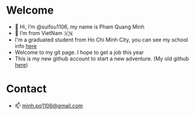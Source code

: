 Welcome
======
- 👋 Hi, I’m @suifou1106, my name is Pham Quang Minh
- 👀 I’m from VietNam :vietnam:
- I'm a graduated student from Ho Chi Minh City, you can see my school info [here](https://ou.edu.vn/)
- Welcome to my git page. I hope to get a job this year
- This is my new github account to start a new adventure. (My old github [here](https://github.com/PhamminhCS82))

Contact
======
- :mailbox: minh.pq1106@gmail.com
<!---
suifou1106/suifou1106 is a ✨ special ✨ repository because its `README.md` (this file) appears on your GitHub profile.
You can click the Preview link to take a look at your changes.
--->
